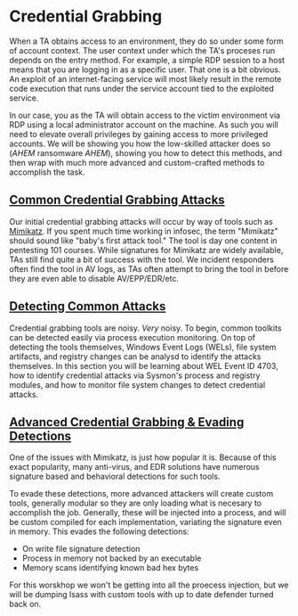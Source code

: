 # Credential Grabbing

When a TA obtains access to an environment, they do so under some form of account context. The user context under which the TA's proceses run depends on the entry method. For example, a simple RDP session to a host means that you are logging in as a specific user. That one is a bit obvious. An exploit of an internet-facing service will most likely result in the remote code execution that runs under the service account tied to the exploited service.

In our case, you as the TA will obtain access to the victim environment via RDP using a local administrator account on the machine. As such you will need to elevate overall privileges by gaining access to more privileged accounts. We will be showing you how the low-skilled attacker does so (*AHEM* ransomware *AHEM*), showing you how to detect this methods, and then wrap with much more advanced and custom-crafted methods to accomplish the task.

## [Common Credential Grabbing Attacks](./1_credentual_grabbing/README.md)

Our initial credential grabbing attacks will occur by way of tools such as [Mimikatz](https://github.com/gentilkiwi/mimikatz). If you spent much time working in infosec, the term "Mimikatz" should sound like "baby's first attack tool." The tool is day one content in pentesting 101 courses. While signatures for Mimikatz are widely available, TAs still find quite a bit of success with the tool. We incident responders often find the tool in AV logs, as TAs often attempt to bring the tool in before they are even able to disable AV/EPP/EDR/etc.

## [Detecting Common Attacks](./2_detection_credential_grabbing/README.md)

Credential grabbing tools are noisy. _Very_ noisy. To begin, common toolkits can be detected easily via process execution monitoring. On top of detecting the tools themselves, Windows Event Logs (WELs), file system artifacts, and registry changes can be analysd to identify the attacks themselves. In this section you will be learning about WEL Event ID 4703, how to identify credential attacks via Sysmon's process and registry modules, and how to monitor file system changes to detect credential attacks.

## [Advanced Credential Grabbing & Evading Detections](./3_advanced_credential_grabbing/README.md)

One of the issues with Mimikatz, is just how popular it is.  Because of this exact popularity, many anti-virus, and EDR solutions have numerous signature based and behavioral detections for such tools.

To evade these detections, more advanced attackers will create custom tools, generally modular so they are only loading what is necesary to accomplish the job.  Generally, these will be injected into a process, and will be custom compiled for each implementation, variating the signature even in memory.  This evades the following detections:
- On write file signature detection
- Process in memory not backed by an executable
- Memory scans identifying known bad hex bytes

For this worskhop we won't be getting into all the proecess injection, but we will be dumping lsass with custom tools with up to date defender turned back on.
